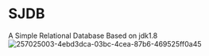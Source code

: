 # SJDB
A Simple Relational Database Based on jdk1.8 
![257025003-4ebd3dca-03bc-4cea-87b6-469525ff0a45](https://github.com/gigilx/SJRB/assets/129131620/2910a894-c666-40ea-bb2f-d9e2f6781b45)


